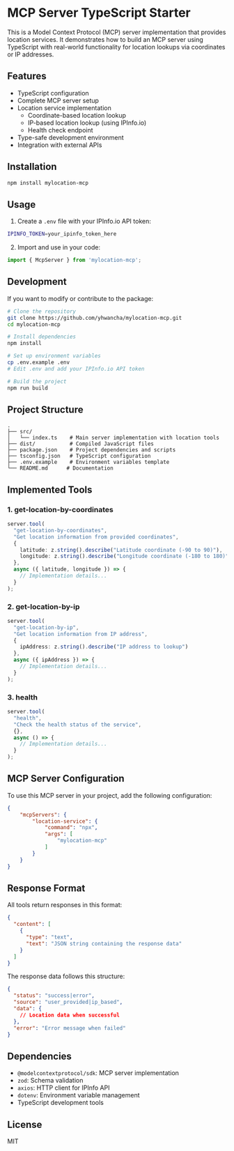 # MCP Server TypeScript Starter

This is a Model Context Protocol (MCP) server implementation that provides location services. It demonstrates how to build an MCP server using TypeScript with real-world functionality for location lookups via coordinates or IP addresses.

## Features

- TypeScript configuration
- Complete MCP server setup
- Location service implementation
  - Coordinate-based location lookup
  - IP-based location lookup (using IPInfo.io)
  - Health check endpoint
- Type-safe development environment
- Integration with external APIs

## Installation

```bash
npm install mylocation-mcp
```

## Usage

1. Create a `.env` file with your IPInfo.io API token:
```bash
IPINFO_TOKEN=your_ipinfo_token_here
```

2. Import and use in your code:
```typescript
import { McpServer } from 'mylocation-mcp';
```

## Development

If you want to modify or contribute to the package:

```bash
# Clone the repository
git clone https://github.com/yhwancha/mylocation-mcp.git
cd mylocation-mcp

# Install dependencies
npm install

# Set up environment variables
cp .env.example .env
# Edit .env and add your IPInfo.io API token

# Build the project
npm run build
```

## Project Structure

```
.
├── src/
│   └── index.ts    # Main server implementation with location tools
├── dist/           # Compiled JavaScript files
├── package.json    # Project dependencies and scripts
├── tsconfig.json   # TypeScript configuration
├── .env.example    # Environment variables template
└── README.md      # Documentation
```

## Implemented Tools

### 1. get-location-by-coordinates

```typescript
server.tool(
  "get-location-by-coordinates",
  "Get location information from provided coordinates",
  {
    latitude: z.string().describe("Latitude coordinate (-90 to 90)"),
    longitude: z.string().describe("Longitude coordinate (-180 to 180)")
  },
  async ({ latitude, longitude }) => {
    // Implementation details...
  }
);
```

### 2. get-location-by-ip

```typescript
server.tool(
  "get-location-by-ip",
  "Get location information from IP address",
  {
    ipAddress: z.string().describe("IP address to lookup")
  },
  async ({ ipAddress }) => {
    // Implementation details...
  }
);
```

### 3. health

```typescript
server.tool(
  "health",
  "Check the health status of the service",
  {},
  async () => {
    // Implementation details...
  }
);
```

## MCP Server Configuration

To use this MCP server in your project, add the following configuration:

```json
{
    "mcpServers": {
        "location-service": {
            "command": "npx",
            "args": [
                "mylocation-mcp"
            ]
        }
    }
}
```


## Response Format

All tools return responses in this format:

```json
{
  "content": [
    {
      "type": "text",
      "text": "JSON string containing the response data"
    }
  ]
}
```

The response data follows this structure:
```json
{
  "status": "success|error",
  "source": "user_provided|ip_based",
  "data": {
    // Location data when successful
  },
  "error": "Error message when failed"
}
```

## Dependencies

- `@modelcontextprotocol/sdk`: MCP server implementation
- `zod`: Schema validation
- `axios`: HTTP client for IPInfo API
- `dotenv`: Environment variable management
- TypeScript development tools

## License

MIT